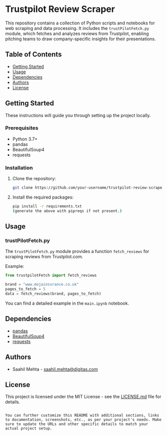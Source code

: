 # Trustpilot Review Scraper

This repository contains a collection of Python scripts and notebooks for web scraping and data processing. It includes the `trustPilotFetch.py` module, which fetches and analyzes reviews from Trustpilot, enabling pitching teams to draw company-specific insights for their presentations.

## Table of Contents
- [Getting Started](#getting-started)
- [Usage](#usage)
- [Dependencies](#dependencies)
- [Authors](#authors)
- [License](#license)

## Getting Started

These instructions will guide you through setting up the project locally.

### Prerequisites

- Python 3.7+
- pandas
- BeautifulSoup4
- requests

### Installation

1. Clone the repository:

   ```bash
   git clone https://github.com/your-username/trustpilot-review-scraper.git
   ```

2. Install the required packages:

   ```bash
   pip install -r requirements.txt
   (generate the above with pipreqs if not present.)
   ```

## Usage

### trustPilotFetch.py

The `trustPilotFetch.py` module provides a function `fetch_reviews` for scraping reviews from Trustpilot.com.

Example:

```python
from trustpilotFetch import fetch_reviews

brand = "www.mojainsurance.co.uk"
pages_to_fetch = 5
data = fetch_reviews(brand, pages_to_fetch)
```

You can find a detailed example in the `main.ipynb` notebook.

## Dependencies

- [pandas](https://pandas.pydata.org/)
- [BeautifulSoup4](https://www.crummy.com/software/BeautifulSoup/bs4/doc/)
- [requests](https://docs.python-requests.org/en/latest/)

## Authors

- Saahil Mehta - saahil.mehta@digitas.com

## License

This project is licensed under the MIT License - see the [LICENSE.md](LICENSE.md) file for details.
```

You can further customize this README with additional sections, links to documentation, screenshots, etc., as per your project's needs. Make sure to update the URLs and other specific details to match your actual project setup.
